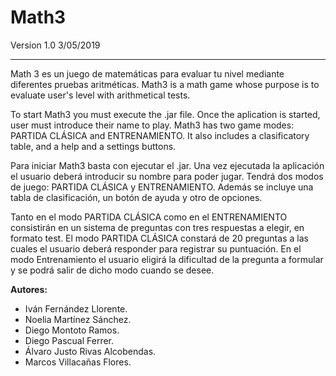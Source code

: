 # Math3 
Version 1.0   3/05/2019
___

Math 3 es un juego de matemáticas para evaluar tu nivel mediante diferentes pruebas aritméticas.
Math3 is a math game whose purpose is to evaluate user's level with arithmetical tests.

To start Math3 you must execute the .jar file.
Once the aplication is started, user must introduce their name to play. Math3 has two game modes: PARTIDA CLÁSICA and ENTRENAMIENTO. It also includes a clasificatory table, and a help and a settings buttons.

Para iniciar Math3 basta con ejecutar el .jar.
Una vez ejecutada la aplicación el usuario deberá introducir su nombre para poder jugar. Tendrá dos modos de juego: PARTIDA CLÁSICA y ENTRENAMIENTO. Además se incluye una tabla de clasificación, un botón de ayuda y otro de opciones.

Tanto en el modo PARTIDA CLÁSICA como en el ENTRENAMIENTO consistirán en un sistema de preguntas con tres respuestas a elegir, en formato test. El modo PARTIDA CLÁSICA constará de 20 preguntas a las cuales el usuario deberá responder para registrar su puntuación. En el modo Entrenamiento el usuario eligirá la dificultad de la pregunta a formular y se podrá salir de dicho modo cuando se desee.

**Autores:**
+ Iván Fernández Llorente.
+ Noelia Martínez Sánchez.
+ Diego Montoto Ramos.
+ Diego Pascual Ferrer.
+ Álvaro Justo Rivas Alcobendas.
+ Marcos Villacañas Flores.
